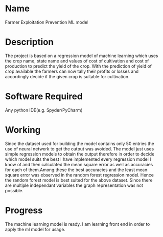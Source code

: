 # Name
Farmer Exploitation Prevention ML model

# Description
The project is based on a regression model of machine learning which uses the crop name, state name and values of cost of cultivation and cost of production
to predict the yield of the crop. With the prediction of yield of crop available the farmers can now tally their profits or losses and accordingly decide if
the given crop is suitable for cultivation.

# Software Required
Any python IDE(e.g. Spyder/PyCharm)

# Working
Since the dataset used for building the model contains only 50 entries the use of neural network to get the output was avoided. The model just uses simple
regression models to obtain the output therefore in order to decide which model suits the best I have implemented every regression model I know of and then
calculated the mean square error as well as accuracies for each of them.Among these the best accuracies and the least mean square error was observed in the
random forest regression model. Hence the random forest model is best suited for the above dataset.
Since there are multiple independant variables the graph representation was not possible.

# Progress
The machine learning model is ready.
I am learning front end in order to apply the ml model for usage.
